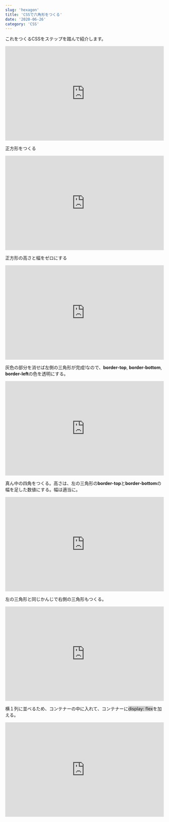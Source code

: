 ```yaml
---
slug: 'hexagon'
title: 'CSSで六角形をつくる'
date: '2020-06-26'
category: 'CSS'
---
```


これをつくるCSSをステップを踏んで紹介します。

<iframe height="300" style="width: 100%;" scrolling="no" title="hexagon5" src="https://codepen.io/tadapon/embed/yLeoopV?height=265&theme-id=dark&default-tab=css,result" frameborder="no" allowtransparency="true" allowfullscreen="true">
  See the Pen <a href='https://codepen.io/tadapon/pen/yLeoopV'>hexagon5</a> by Tadashi
  (<a href='https://codepen.io/tadapon'>@tadapon</a>) on <a href='https://codepen.io'>CodePen</a>.
</iframe>

正方形をつくる

<iframe height="300" style="width: 100%;" scrolling="no" title="zYrddwz" src="https://codepen.io/tadapon/embed/zYrddwz?height=265&theme-id=dark&default-tab=css,result" frameborder="no" allowtransparency="true" allowfullscreen="true">
  See the Pen <a href='https://codepen.io/tadapon/pen/zYrddwz'>zYrddwz</a> by Tadashi
  (<a href='https://codepen.io/tadapon'>@tadapon</a>) on <a href='https://codepen.io'>CodePen</a>.
</iframe>


正方形の高さと幅をゼロにする
<iframe height="300" style="width: 100%;" scrolling="no" title="hexagon2" src="https://codepen.io/tadapon/embed/YzwxQXp?height=265&theme-id=dark&default-tab=css,result" frameborder="no" allowtransparency="true" allowfullscreen="true">
  See the Pen <a href='https://codepen.io/tadapon/pen/YzwxQXp'>hexagon2</a> by Tadashi
  (<a href='https://codepen.io/tadapon'>@tadapon</a>) on <a href='https://codepen.io'>CodePen</a>.
</iframe>

灰色の部分を消せば左側の三角形が完成!なので、**border-top**, **border-bottom**, **border-left**の色を透明にする。
<iframe height="300" style="width: 100%;" scrolling="no" title="hexagon3" src="https://codepen.io/tadapon/embed/MWKvvvb?height=265&theme-id=dark&default-tab=css,result" frameborder="no" allowtransparency="true" allowfullscreen="true">
  See the Pen <a href='https://codepen.io/tadapon/pen/MWKvvvb'>hexagon3</a> by Tadashi
  (<a href='https://codepen.io/tadapon'>@tadapon</a>) on <a href='https://codepen.io'>CodePen</a>.
</iframe>

真ん中の四角をつくる。高さは、左の三角形の**border-top**と**border-bottom**の幅を足した数値にする。幅は適当に。
<iframe height="300" style="width: 100%;" scrolling="no" title="hexagoncenter" src="https://codepen.io/tadapon/embed/ExPvvww?height=265&theme-id=dark&default-tab=css,result" frameborder="no" allowtransparency="true" allowfullscreen="true">
  See the Pen <a href='https://codepen.io/tadapon/pen/ExPvvww'>hexagoncenter</a> by Tadashi
  (<a href='https://codepen.io/tadapon'>@tadapon</a>) on <a href='https://codepen.io'>CodePen</a>.
</iframe>

左の三角形と同じかんじで右側の三角形もつくる。
<iframe height="300" style="width: 100%;" scrolling="no" title="hexagon4" src="https://codepen.io/tadapon/embed/abdyyVE?height=265&theme-id=dark&default-tab=css,result" frameborder="no" allowtransparency="true" allowfullscreen="true">
  See the Pen <a href='https://codepen.io/tadapon/pen/abdyyVE'>hexagon4</a> by Tadashi
  (<a href='https://codepen.io/tadapon'>@tadapon</a>) on <a href='https://codepen.io'>CodePen</a>.
</iframe>

横１列に並べるため、コンテナーの中に入れて、コンテナーに<span style="background-color: #d1d1d1">display: flex</span>を加える。
<iframe height="300" style="width: 100%;" scrolling="no" title="hexagon5" src="https://codepen.io/tadapon/embed/yLeoopV?height=265&theme-id=dark&default-tab=css,result" frameborder="no" allowtransparency="true" allowfullscreen="true">
  See the Pen <a href='https://codepen.io/tadapon/pen/yLeoopV'>hexagon5</a> by Tadashi
  (<a href='https://codepen.io/tadapon'>@tadapon</a>) on <a href='https://codepen.io'>CodePen</a>.
</iframe>

